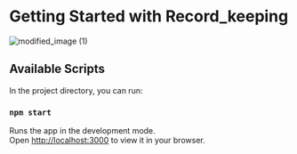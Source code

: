 # Getting Started with Record_keeping
![modified_image (1)](https://github.com/user-attachments/assets/2274ea86-87da-4a89-8e43-01c2dab3a09f)


## Available Scripts

In the project directory, you can run:

### `npm start`

Runs the app in the development mode.\
Open [http://localhost:3000](http://localhost:3000) to view it in your browser.

